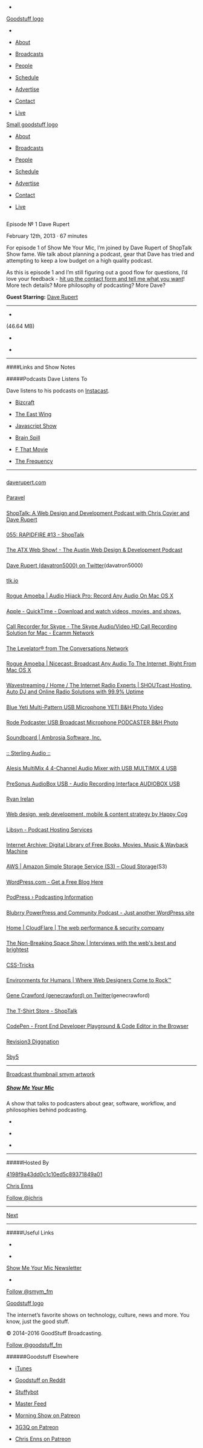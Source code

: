 

-
[Goodstuff logo](http://www.goodstuff.fm/)[](/assets/goodstuff_logo-17c1fe6f378352de5d7345f76152130b.svg)

-


-  [About](/about)

-  [Broadcasts](/broadcasts)

-  [People](/people)

-  [Schedule](/schedule)

-  [Advertise](/advertise)

-  [Contact](/contact)

-  [Live](/live)


[Small goodstuff logo](http://www.goodstuff.fm/)[](/assets/small_goodstuff_logo-bf032e72b9ec41494f4d90905f1ad619.svg)


-  [About](/about)

-  [Broadcasts](/broadcasts)

-  [People](/people)

-  [Schedule](/schedule)

-  [Advertise](/advertise)

-  [Contact](/contact)

-  [Live](/live)


##
Episode № 1
Dave Rupert


February 12th, 2013
&middot;
67
minutes


For episode 1 of Show Me Your Mic, I&rsquo;m joined by Dave Rupert of ShopTalk Show fame. We talk about planning a podcast, gear that Dave has tried and attempting to keep a low budget on a high quality podcast.


As this is episode 1 and I&rsquo;m still figuring out a good flow for questions, I&rsquo;d love your feedback -  [hit up the contact form and tell me what you want](/contact/)! More tech details? More philosophy of podcasting? More Dave?


**Guest Starring:**
[Dave Rupert](/people/dave-rupert)


------------------------------


-
[](http://podcasts-1.feedpress.co/10590/smym-1.mp3)(46.64 MB)

-
[](http://twitter.com/intent/tweet?text=Show%20Me%20Your%20Mic%20%E2%84%96%201%20on%20@goodstuff_fm%20-%20http://goodstuff.fm/smym/1)

-
[](http://www.facebook.com/sharer/sharer.php?u=http://goodstuff.fm/smym/1)


------------------------------


####Links and Show Notes

#####Podcasts Dave Listens To


Dave listens to his podcasts on  [Instacast](https://itunes.apple.com/ca/app/instacast-podcast-client/id577056377?mt=8&uo=8&at=10l4Ki&at=10l4Ki).


-  [Bizcraft](http://unmatchedstyle.com/bizcraft)

-  [The East Wing](http://theeastwing.net)

-  [Javascript Show](http://javascriptshow.com)

-  [Brain Spill](http://timandsimon.co.uk/brainspill/)

-  [F That Movie](http://fthatmovie.libsyn.com)

-  [The Frequency](http://5by5.tv/frequency)


------------------------------


#####
[daverupert.com](http://daverupert.com/)


#####
[Paravel](http://paravelinc.com/)


#####
[ShopTalk: A Web Design and Development Podcast with Chris Coyier and Dave Rupert](http://shoptalkshow.com/)


#####
[055: RAPIDFIRE #13 - ShopTalk](http://shoptalkshow.com/episodes/55-rapidfire-13/)


#####
[The ATX Web Show! - The Austin Web Design & Development Podcast](http://atxwebshow.com/)


#####
[Dave Rupert (davatron5000) on Twitter](https://twitter.com/davatron5000)(davatron5000)


#####
[tlk.io](http://tlk.io/)


#####
[Rogue Amoeba | Audio Hijack Pro: Record Any Audio On Mac OS X](http://www.rogueamoeba.com/audiohijackpro/)


#####
[Apple - QuickTime - Download and watch videos, movies, and shows.](http://www.apple.com/quicktime/)


#####
[Call Recorder for Skype - The Skype Audio/Video HD Call Recording Solution for Mac - Ecamm Network](http://www.ecamm.com/mac/callrecorder/)


#####
[The Levelator® from The Conversations Network](http://web.archive.org/web/20130729204551id_/http://www.conversationsnetwork.org/levelator/)


#####
[Rogue Amoeba | Nicecast: Broadcast Any Audio To The Internet, Right From Mac OS X](http://www.rogueamoeba.com/nicecast/)


#####
[Wavestreaming / Home / The Internet Radio Experts | SHOUTcast Hosting, Auto DJ and Online Radio Solutions with 99.9% Uptime](http://www.wavestreaming.com/)


#####
[Blue Yeti Multi-Pattern USB Microphone YETI B&H Photo Video](http://www.bhphotovideo.com/c/product/857749-REG/Blue_YETI_Yeti_Multi_Pattern_USB_Microphone.html)


#####
[Rode Podcaster USB Broadcast Microphone PODCASTER B&H Photo](http://www.bhphotovideo.com/c/product/450171-REG/Rode_PODCASTER_Podcaster_USB_Broadcast_Microphone.html)


#####
[Soundboard | Ambrosia Software, Inc.](http://www.ambrosiasw.com/utilities/soundboard-mac/)


#####
[:: Sterling Audio ::](http://www.sterlingaudio.net/products/index.cfm?product=ST51%20FET&modId=0)


#####
[Alesis MultiMix 4 4-Channel Audio Mixer with USB MULTIMIX 4 USB](http://www.bhphotovideo.com/c/product/598914-REG/Alesis_MULTIMIX_4_USB_MultiMix_4_4_Channel_Audio.html)


#####
[PreSonus AudioBox USB - Audio Recording Interface AUDIOBOX USB](http://www.bhphotovideo.com/c/product/561318-REG/PreSonus_AUDIOBOX_USB_AudioBox_USB_Audio.html)


#####
[Ryan Irelan](http://ryanirelan.com/)


#####
[Web design, web development, mobile & content strategy by Happy Cog](http://happycog.com/)


#####
[Libsyn - Podcast Hosting Services](http://www.libsyn.com/)


#####
[Internet Archive: Digital Library of Free Books, Movies, Music & Wayback Machine](https://archive.org/)


#####
[AWS | Amazon Simple Storage Service (S3) – Cloud Storage](http://aws.amazon.com/s3/)(S3)


#####
[WordPress.com - Get a Free Blog Here](http://wordpress.com/)


#####
[PodPress › Podcasting Information](http://www.podpress.org/)


#####
[Blubrry PowerPress and Community Podcast - Just another WordPress site](http://www.powerpresspodcast.com/)


#####
[Home | CloudFlare | The web performance & security company](http://www.cloudflare.com/)


#####
[The Non-Breaking Space Show | Interviews with the web's best and brightest](http://nonbreakingspace.net/)


#####
[CSS-Tricks](http://css-tricks.com/)


#####
[Environments for Humans | Where Web Designers Come to Rock™](http://environmentsforhumans.com/)


#####
[Gene Crawford (genecrawford) on Twitter](https://twitter.com/genecrawford)(genecrawford)


#####
[The T-Shirt Store - ShopTalk](http://shoptalkshow.com/store/)


#####
[CodePen - Front End Developer Playground & Code Editor in the Browser](http://codepen.io/)


#####
[Revision3  Diggnation](http://revision3.com/diggnation/)


#####
[5by5](http://5by5.tv/)


------------------------------


[Broadcast thumbnail smym artwork](/smym)[](https://goodstuffs3.s3.amazonaws.com/uploads/broadcast/image/18/broadcast_thumbnail_smym_artwork.png)

##### [Show Me Your Mic](/smym)


A show that talks to podcasters about gear, software, workflow, and philosophies behind podcasting.

-
[](https://geo.itunes.apple.com/ca/podcast/show-me-your-mic/id602836998?mt=2&at=10l4Ki)

-
[](http://feeds.goodstuff.fm/smym)

-
[](mailto:chris+smym@goodstuff.fm?cc=sponsorship%40goodstuff.fm&subject=%5BGoodStuff%20FM%5D%20Sponsorship%20Inquiry%20for%20Show%20Me%20Your%20Mic)


------------------------------


#####Hosted By


[4198f9a43dd0c1c10ed5c89371849a01](/people/chris-enns)[](http://gravatar.com/avatar/4198f9a43dd0c1c10ed5c89371849a01.png?s=300&r=pg)

[Chris Enns](/people/chris-enns)


[Follow @ichris](https://twitter.com/ichris)


------------------------------


[Next](/smym/2)


------------------------------


#####Useful Links

-
[](mailto:chris+smym@goodstuff.fm?subject=%5BGoodstuff%20FM%5D%20Feedback%20for%20Show%20Me%20Your%20Mic)

-
[Show Me Your Mic Newsletter](http://www.goodstuff.fm/smym/newsletter)


-
[Follow @smym_fm](https://twitter.com/smym_fm)


[Goodstuff logo](http://www.goodstuff.fm/)[](/assets/goodstuff_logo-17c1fe6f378352de5d7345f76152130b.svg)


The internet’s favorite shows on technology, culture, news and more. You know, just the good stuff.


&copy; 2014&ndash;2016 GoodStuff Broadcasting.

[Follow @goodstuff_fm](https://twitter.com/goodstufffm)


######Goodstuff Elsewhere

-  [iTunes](https://itunes.apple.com/us/artist/goodstuff-fm/id843385597?mt=2)

-  [Goodstuff on Reddit](https://www.reddit.com/r/Goodstuff_fm/)

-  [Stuffybot](http://stuffybot.goodstuff.fm)

-  [Master Feed](/master/feed)

-  [Morning Show on Patreon](https://www.patreon.com/morningshow)

-  [3G3Q on Patreon](https://www.patreon.com/3g3q)

-  [Chris Enns on Patreon](https://www.patreon.com/ichris)
